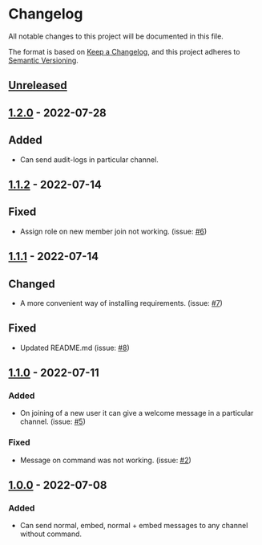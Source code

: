
# Changelog
All notable changes to this project will be documented in this file.

The format is based on [Keep a Changelog](https://keepachangelog.com/en/1.0.0/),
and this project adheres to [Semantic Versioning](https://semver.org/spec/v2.0.0.html).

## [Unreleased]

## [1.2.0] - 2022-07-28
## Added
- Can send audit-logs in particular channel.

## [1.1.2] - 2022-07-14
## Fixed
- Assign role on new member join not working. (issue: [#6](https://github.com/KunalSin9h/coptit-bot/issues/6))

## [1.1.1] - 2022-07-14
## Changed
- A more convenient way of installing requirements. (issue: [#7](https://github.com/KunalSin9h/coptit-bot/issues/7))
## Fixed
- Updated README.md (issue: [#8](https://github.com/KunalSin9h/coptit-bot/issues/8))

## [1.1.0] - 2022-07-11
### Added
- On joining of a new user it can give a welcome message in a particular channel. (issue: [#5](https://github.com/KunalSin9h/coptit-bot/issues/5))

### Fixed
- Message on command was not working. (issue: [#2](https://github.com/KunalSin9h/coptit-bot/issues/2))



## [1.0.0] - 2022-07-08
### Added
- Can send normal, embed, normal + embed messages to any channel without command.

[Unreleased]: https://github.com/KunalSin9h/coptit-bot/compare/v1.2.0...HEAD
[1.2.0]: https://github.com/KunalSin9h/coptit-bot/compare/v1.1.2...v1.2.0
[1.1.2]: https://github.com/KunalSin9h/coptit-bot/compare/v1.1.1...v1.1.2
[1.1.1]: https://github.com/KunalSin9h/coptit-bot/compare/v1.1.0...v1.1.1
[1.1.0]: https://github.com/KunalSin9h/coptit-bot/compare/v1.0.0...v1.1.0
[1.0.0]: https://github.com/KunalSin9h/coptit-bot/releases/tag/v1.0.0